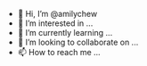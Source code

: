 - 👋 Hi, I’m @amilychew
- 👀 I’m interested in ...
- 🌱 I’m currently learning ...
- 💞️ I’m looking to collaborate on ...
- 📫 How to reach me ...

<!---
amilychew/amilychew is a ✨ special ✨ repository because its `README.md` (this file) appears on your GitHub profile.
You can click the Preview link to take a look at your changes.
--->
